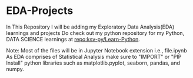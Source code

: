 # EDA-Projects

In This Repository I will be adding my Exploratory Data Analysis(EDA) learnings and projects 
Do check out my python repository for my Python, DATA SCIENCE learnings at [repo:ksv-py/Learn-Python](https://github.com/ksv-py/Learn-Python).

Note:
Most of the files will be in Jupyter Notebook extension i.e., file.ipynb
As EDA comprises of Statistical Analysis make sure to "IMPORT" or "PIP Install" python libraries such as matplotlib.pyplot, seaborn, pandas, and numpy.
